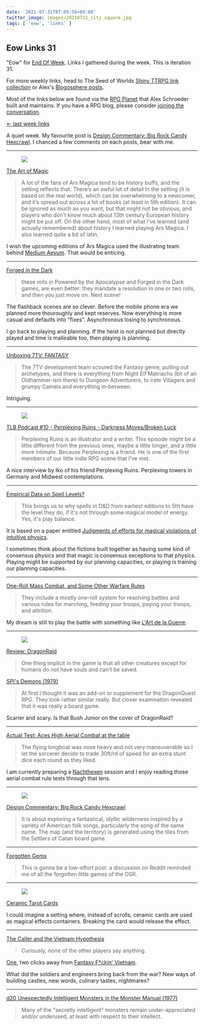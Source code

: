 ```yaml
---
date: '2021-07-31T07:09:56+09:00'
twitter_image: images/20210731_city_square.jpg
tags: [ 'eow', 'links' ]
---
```


## Eow Links 31

"Eow" for [End Of Week](/#eow). Links I gathered during the week. This is iteration 31.

For more weekly links, head to The Seed of Worlds [Shiny TTRPG link collection](https://seedofworlds.blogspot.com/search/label/weekly%20links) or Alex's [Blogosphere posts](https://alexschroeder.ch/wiki/Blogosphere).

Most of the links below are found via the [RPG Planet](https://campaignwiki.org/rpg/) that Alex Schroeder built and maintains. If you have a RPG blog, please consider [joining the conversation](https://campaignwiki.org/wiki/Planet/Please_join!).

[← last week links](20210725.html?t=Eow_Links_30&f=eow31)

A quiet week. My favourite post is [Design Commentary: Big Rock Candy Hexcrawl](https://www.prismaticwasteland.com/blog/design-commentary-big-rock-candy-hexcrawl). I chanced a few comments on each posts, bear with me.

<hr/>

<figure class="right larger">
<a href="https://blog.notasnark.net/2021/07/the-art-of-magic.html"><img src="images/20210731_medium.jpg" loading="lazy" /></a>
<figcaption>
</figcaption>
</figure>

[The Art of Magic](https://blog.notasnark.net/2021/07/the-art-of-magic.html)

> A lot of the fans of Ars Magica tend to be history buffs, and the setting reflects that. There’s an awful lot of detail in the setting (it is based on the real world), which can be overwhelming to a newcomer, and it’s spread out across a lot of books (at least in 5th edition). It can be ignored as much as you want, but that might not be obvious, and players who don’t know much about 13th century European history might be put off. On the other hand, most of what I’ve learned (and actually remembered) about history I learned playing Ars Magica. I also learned quite a bit of latin.

I wish the upcoming editions of Ars Magica used the illustrating team behind [Medium Aevum](https://www.gameontabletop.com/cf420/medium-aevum.html). That would  be enticing.

<hr id="Forged-in-the-Dark" />

[Forged in the Dark](https://alexschroeder.ch/wiki/2021-07-30_Forged_in_the_Dark)

> these rolls in Powered by the Apocalypse and Forged in the Dark games, are even better: they mandate a resolution in one or two rolls, and then you just move on. Next scene!

The flashback scenes are so clever. Before the mobile phone era we planned more thouroughly and kept reserves. Now everything is more casual and defaults into "fixes". Asynchronous losing to synchronous.

I go back to playing and planning. If the heist is not planned but directly played and time is malleable too, then playing is planning.


<hr/>

[Unboxing 7TV: FANTASY](http://realmofzhu.blogspot.com/2021/07/unboxing-7tv-fantasy.html)

> The 7TV development team scoured the Fantasy genre, pulling out archetypes, and there is everything from Night Elf Matriachs (bit of an Oldhammer-ism there) to Dungeon Adventurers, to irate Villagers and grumpy Camels and everything in-between.

Intriguing.

<hr/>

<figure class="right noborder">
<a href="https://www.perplexingruins.com/"><img src="images/20210731_dice.jpg" loading="lazy" /></a>
<figcaption>
</figcaption>
</figure>

[TLB Podcast #10 - Perplexing Ruins - Darkness Moves/Broken Luck](https://thelostbayrpg.blogspot.com/2021/07/tlb-podcast-10-perplexing-ruins.html)

> Perplexing Ruins is an illustrator and a writer. This episode might be a little different from the previous ones, maybe a little longer, and a little more intimate. Because Perplexing is a friend. He is one of the first members of our little indie RPG scene that I’ve met.

A nice interview by Iko of his friend Perplexing Ruins. Perplexing towers in Germany and Midwest contemplations.

<hr/>

[Empirical Data on Spell Levels?](https://rolesrules.blogspot.com/2019/05/empirical-data-on-spell-levels.html)

> This brings us to why spells in D&D from earliest editions to 5th have the level they do, if it's not through some magical model of energy. Yes, it's play balance.

It is based on a paper entitled [Judgments of efforts for magical violations of intuitive physics](https://journals.plos.org/plosone/article?id=10.1371/journal.pone.0217513).

I sometimes think about the fictions built together as having some kind of consensus physics and that magic is consensus exceptions to that physics. Playing might be supported by our planning capacities, or playing is training our planning capacities.

<hr/>

[One-Roll Mass Combat, and Some Other Warfare Rules](https://xenophonsramblings.blogspot.com/2021/07/one-roll-mass-combat-and-some-other.html)

> They include a mostly one-roll system for resolving battles and various rules for marching, feeding your troops, paying your troops, and attrition.

My dream is still to play the battle with something like [L'Art de la Guerre](http://www.artdelaguerre.fr/).

<hr/>

<figure class="right large">
<a href="http://theotherside.timsbrannan.com/2021/07/spis-demons-1979.html"><img src="images/20210731_demons.jpg" loading="lazy" /></a>
<figcaption>
</figcaption>
</figure>

[Review: DragonRaid](http://theotherside.timsbrannan.com/2021/07/review-dragonraid.html)

> One thing implicit in the game is that all other creatures except for humans do not have souls and can't be saved.

[SPI's Demons (1979)](http://theotherside.timsbrannan.com/2021/07/spis-demons-1979.html)

> At first I thought it was an add-on or supplement for the DragonQuest RPG.  They look rather similar really.  But closer examination revealed that it was really a board game.

Scarier and scary. Is that Bush Junior on the cover of DragonRaid?

<hr/>

[Actual Test: Aces High Aerial Combat at the table](http://seedofworlds.blogspot.com/2021/07/actual-test-aces-high-aerial-combat-at.html)

> The flying longboat was nose heavy and not very maneuverable so I let the sorcerer decide to trade 30ft/rd of speed for an extra stunt dice each round as they liked.

I am currently preparing a [Nachthexen](https://twitter.com/JehanMestral/status/1421067526906122240) session and I enjoy reading those aerial combat rule tests through that lens.

<hr/>

<figure class="right">
<a href="https://www.prismaticwasteland.com/blog/design-commentary-big-rock-candy-hexcrawl"><img src="images/20210731_candy.jpg" loading="lazy" /></a>
<figcaption>
</figcaption>
</figure>

[Design Commentary: Big Rock Candy Hexcrawl](https://www.prismaticwasteland.com/blog/design-commentary-big-rock-candy-hexcrawl)

> It is about exploring a fantastical, idyllic wilderness inspired by a variety of American folk songs, particularly the song of the same name. The map (and the territory) is generated using the tiles from the Settlers of Catan board game.

<hr/>

[Forgotten Gems](https://ynasmidgard.blogspot.com/2021/07/forgotten-gems.html)

> This is gonna be a low-effort post: a discussion on Reddit reminded me of all the forgotten little games of the OSR.

<hr/>

<figure class="right">
<a href="http://www.fubiz.net/2021/07/26/ceramic-tarot-cards/"><img src="images/20210731_sun.jpg" loading="lazy" /></a>
<figcaption>
</figcaption>
</figure>

[Ceramic Tarot Cards](http://www.fubiz.net/2021/07/26/ceramic-tarot-cards/)

I could imagine a setting where, instead of scrolls, ceramic cards are used as magical effects containers. Breaking the card would release the effect.

<hr/>

[The Caller and the Vietnam Hypothesis](https://wanderinggamist.blogspot.com/2021/07/the-caller-and-vietnam-hypothesis.html)

> Curiously, none of the other players say anything.

[One](https://wanderinggamist.blogspot.com/2016/10/d-vietnam-and-dungeon.html), two clicks away from [Fantasy F\*ckin' Vietnam](http://hillcantons.blogspot.com/2011/04/fantasy-fckin-vietnam.html).

What did the soldiers and engineers bring back from the war? New ways of building castles, new words, culinary tastes, nightmares?

<hr/>

[d20 Unexpectedly Intelligent Monsters in the Monster Manual (1977)](https://zenopusarchives.blogspot.com/2021/07/d20-unexpectedly-intelligent-monsters.html)

> Many of the "secretly intelligent" monsters remain under-appreciated and/or underused, at least with respect to their intellect.


